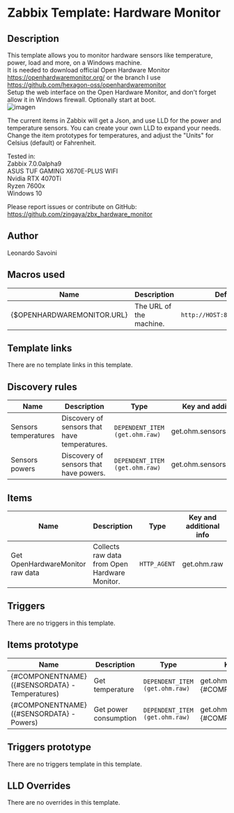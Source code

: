 # Zabbix Template: Hardware Monitor

## Description

This template allows you to monitor hardware sensors like temperature, power, load and more, on a Windows machine.\
It is needed to download official Open Hardware Monitor https://openhardwaremonitor.org/ or the branch I use https://github.com/hexagon-oss/openhardwaremonitor \
Setup the web interface on the Open Hardware Monitor, and don't forget allow it in Windows firewall. Optionally start at boot.\
![imagen](https://github.com/zingaya/zbx_hardware_monitor/assets/19838800/d5656400-cfd5-46f6-b1a3-1455af0f8414)

The current items in Zabbix will get a Json, and use LLD for the power and temperature sensors. You can create your own LLD to expand your needs.
Change the item prototypes for temperatures, and adjust the "Units" for Celsius (default) or Fahrenheit.

Tested in:\
Zabbix 7.0.0alpha9\
ASUS TUF GAMING X670E-PLUS WIFI\
Nvidia RTX 4070Ti\
Ryzen 7600x\
Windows 10

Please report issues or contribute on GitHub: https://github.com/zingaya/zbx_hardware_monitor

## Author

Leonardo Savoini

## Macros used

|Name|Description|Default|Type|
|----|-----------|-------|----|
|{$OPENHARDWAREMONITOR.URL}|The URL of the machine.|`http://HOST:8086/data.json`|Text macro|

## Template links

There are no template links in this template.

## Discovery rules

|Name|Description|Type|Key and additional info|
|----|-----------|----|-----------------------|
|Sensors temperatures|Discovery of sensors that have temperatures.|`DEPENDENT_ITEM (get.ohm.raw)`|get.ohm.sensors[temperature]|
|Sensors powers|Discovery of sensors that have powers.|`DEPENDENT_ITEM (get.ohm.raw)`|get.ohm.sensors[powers]|

## Items

|Name|Description|Type|Key and additional info|
|----|-----------|----|-----------------------|
|Get OpenHardwareMonitor raw data|Collects raw data from Open Hardware Monitor.|`HTTP_AGENT`|get.ohm.raw|

## Triggers

There are no triggers in this template.

## Items prototype

|Name|Description|Type|Key and additional info|
|----|-----------|----|-----------------------|
|{#COMPONENTNAME} ({#SENSORDATA} - Temperatures)|Get temperature|`DEPENDENT_ITEM (get.ohm.raw)`|get.ohm[{#NODEID},{#COMPONENTNAME},Temperatures]|
|{#COMPONENTNAME} ({#SENSORDATA} - Powers)|Get power consumption|`DEPENDENT_ITEM (get.ohm.raw)`|get.ohm[{#NODEID},{#COMPONENTNAME},Powers]|

## Triggers prototype

There are no triggers template in this template.
 
## LLD Overrides

There are no overrides in this template.
